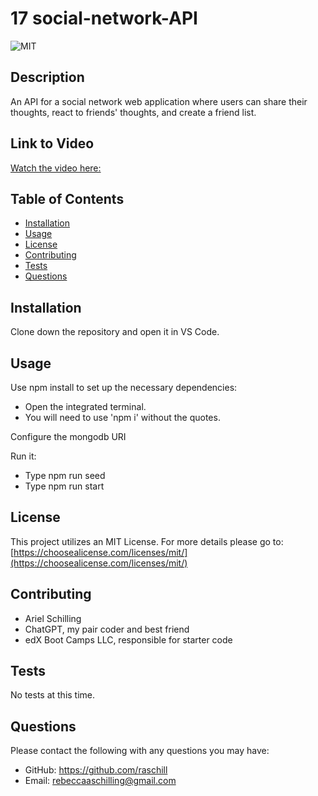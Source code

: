 # 17 social-network-API

 ![MIT](https://img.shields.io/badge/License-MIT-blue)
  
 ## Description

An API for a social network web application where users can share their thoughts, react to friends' thoughts, and create a friend list.

 ## Link to Video
 [Watch the video here:](https://youtu.be/vR515auEnJI)

 ## Table of Contents

  - [Installation](#installation)
  - [Usage](#usage)
  - [License](#license)
  - [Contributing](#contributing)
  - [Tests](#tests)
  - [Questions](#questions)

 ## Installation

 Clone down the repository and open it in VS Code.

 ## Usage

Use npm install to set up the necessary dependencies:
- Open the integrated terminal.
- You will need to use 'npm i' without the quotes.

Configure the mongodb URI

Run it:
- Type npm run seed
- Type npm run start

 ## License

 This project utilizes an MIT License.
    For more details please go to: [https://choosealicense.com/licenses/mit/](https://choosealicense.com/licenses/mit/) 

 ## Contributing

- Ariel Schilling
- ChatGPT, my pair coder and best friend
- edX Boot Camps LLC, responsible for starter code

 ## Tests

 No tests at this time.
 
 ## Questions

  Please contact the following with any questions you may have:
 - GitHub: https://github.com/raschill
 - Email: rebeccaaschilling@gmail.com
